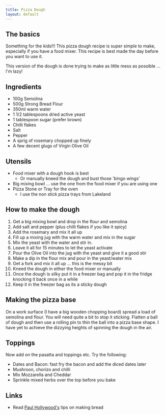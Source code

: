 ```yaml
---
title: Pizza Dough
layout: default
---
```


## The basics
Something for the kids!!! This pizza dough recipe is super simple to make, especially if you have a food mixer. This recipe is best made the day before you want to use it.

This version of the dough is done trying to make as little mess as possible ... I'm lazy!

## Ingredients
* 100g Semolina
* 500g Strong Bread Flour
* 350ml warm water
* 1 1/2 tablespoons dried active yeast
* 1 tablespoon sugar (prefer brown)
* Chilli flakes
* Salt
* Pepper
* A sprig of rosemary chopped up finely
* A few decent glugs of Virgin Olive Oil

## Utensils
* Food mixer with a dough hook is best
    * Or manually kneed the dough and bust those 'bingo wings'
* Big mixing bowl ... use the one from the food mixer if you are using one
* Pizza Stone or Tray for the oven
    * I use the non stick pizza trays from Lakeland

## How to make the dough
1. Get a big mixing bowl and drop in the flour and semolina
1. Add salt and pepper (plus chilli flakes if you like it spicy)
1. Add the rosemary and mix it all up
1. Fill up a mixing jug with the warm water and mix in the sugar
1. Mix the yeast with the water and stir in.
1. Leave it all for 15 minutes to let the yeast activate
1. Pour the Olive Oil into the jug with the yeast and give it a good stir
1. Make a dip in the flour mix and pour in the yeast/water mix
1. Get a fork and mix it all up ... this is the messy bit
1. Kneed the dough in either the food mixer or manually
1. Once the dough is silky put it in a freezer bag and pop it in the fridge knocking it back once in a while
1. Keep it in the freezer bag as its a sticky dough

## Making the pizza base
On a work surface (I have a big wooden chopping board) spread a load of semolina and flour.  You will need quite a bit to stop it sticking.  Flatten a ball of dough and then use a rolling pin to thin the ball into a pizza base shape.  I have yet to achieve the dizzying heights of spinning the dough in the air.

## Toppings
Now add on the pasatta and toppings etc.  Try the following:

 - Dates and Bacon: fast fry the bacon and add the diced dates later
 - Mushroon, chorizo and chilli
 - Mix Mozzarella and Cheddar
 - Sprinkle mixed herbs over the top before you bake

## Links
* Read [Paul Hollywood's](http://paulhollywood.com/baking-know-how/techniques/) tips on making bread

